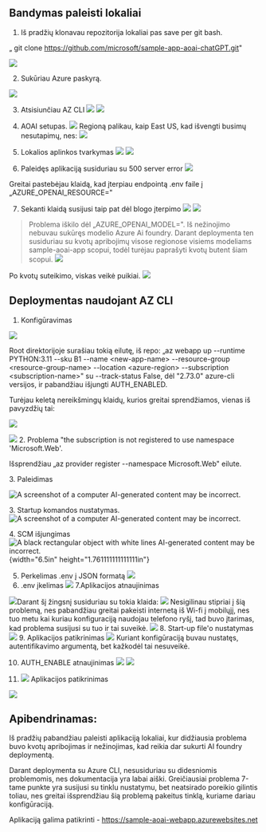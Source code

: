 ## Bandymas paleisti lokaliai

1.  Iš pradžių klonavau repozitorija lokaliai pas save per git bash.

„ git clone <https://github.com/microsoft/sample-app-aoai-chatGPT.git>"

![](media/image1.png)

2.  Sukūriau Azure paskyrą.

![](media/image2.png)

3. Atsisiunčiau AZ CLI 
![](/media/image3.png)
![](media/image4.png)

4.  AOAI setupas.
![](media/image5.png)
Regioną palikau, kaip East US, kad
išvengti busimų nesutapimų, nes:
![](media/image6.png)

5.  Lokalios aplinkos tvarkymas
![](media/image7.png)
![](media/image8.png)
6.  Paleidęs aplikaciją susiduriau su 500 server error
![](media/image9.png)

Greitai pastebėjau klaidą, kad įterpiau endpointą .env faile į
„AZURE_OPENAI_RESOURCE="

7.  Sekanti klaidą susijusi taip pat dėl blogo įterpimo
![](media/image11.png)
![](media/image10.png)
> Problema iškilo dėl „AZURE_OPENAI_MODEL=". Iš
> nežinojimo nebuvau sukūręs modelio Azure Ai foundry. Darant
> deploymenta ten susiduriau su kvotų apribojimų visose regionose
> visiems modeliams sample-aoai-app scopui, todėl turėjau paprašyti
> kvotų butent šiam scopui.
![](media/image12.png)

Po kvotų suteikimo, viskas veikė puikiai.
![](media/image13.png)
## Deploymentas naudojant AZ CLI

1.  Konfigūravimas

![](media/image14.png)

Root direktorijoje surašiau tokią eilutę, iš repo: „az webapp up
\--runtime PYTHON:3.11 \--sku B1 \--name \<new-app-name\>
\--resource-group \<resource-group-name\> \--location \<azure-region\>
\--subscription \<subscription-name\>" su --track-status False, dėl
\"2.73.0\" azure-cli versijos, ir pabandžiau išjungti AUTH_ENABLED.

Turėjau keletą nereikšmingų klaidų, kurios greitai sprendžiamos, vienas
iš pavyzdžių tai:

![](media/image15.png)

![](media/image16.png)
2. Problema "the subscription is not
registered to use namespace 'Microsoft.Web'.

Išsprendžiau „az provider register --namespace Microsoft.Web" eilute.

3\. Paleidimas

![A screenshot of a computer AI-generated content may be
incorrect.](media/image17.png)

3\. Startup komandos nustatymas.![A screenshot of a computer
AI-generated content may be
incorrect.](media/image18.png)

4\. SCM išjungimas![A black rectangular object with white lines
AI-generated content may be
incorrect.](media/image19.png){width="6.5in"
height="1.761111111111111in"}


5. Perkelimas .env į JSON formatą
![](media/image20.png)
6. .env įkelimas
![](media/image21.png)
7.Aplikacijos atnaujinimas

![](media/image22.png)Darant šį žingsnį susiduriau su tokia
klaida:
![](media/image23.png)
Nesigilinau stipriai į šią problemą, nes
pabandžiau greitai pakeisti internetą iš Wi-fi į mobilųjį, nes tuo metu
kai kuriau konfiguraciją naudojau telefono ryšį, tad buvo įtarimas, kad
problema susijusi su tuo ir tai suveikė.
![](media/image24.png)
8.  Start-up file'o nustatymas
![](media/image25.png)
9.  Aplikacijos patikrinimas
![](media/image26.png)
Kuriant konfigūraciją buvau nustatęs, autentifikavimo argumentą, bet
kažkodėl tai nesuveikė.

10. AUTH_ENABLE atnaujinimas 
![](media/image27.png)
![](media/image28.png)

11. ![](media/image29.png)
Aplikacijos patikrinimas

![](media/image30.png)

## Apibendrinamas:

Iš pradžių pabandžiau paleisti aplikaciją lokaliai, kur didžiausia
problema buvo kvotų apribojimas ir nežinojimas, kad reikia dar sukurti
AI foundry deploymentą.

Darant deploymenta su Azure CLI, nesusiduriau su didesniomis
problemomis, nes dokumentacija yra labai aiški. Greičiausiai problema
7-tame punkte yra susijusi su tinklu nustatymu, bet neatsirado poreikio
gilintis toliau, nes greitai išsprendžiau šią problemą pakeitus tinklą,
kuriame dariau konfigūraciją.

Aplikaciją galima patikrinti -
https://sample-aoai-webapp.azurewebsites.net
